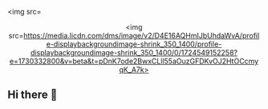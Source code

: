 <img src=<p align=center><img src=https://media.licdn.com/dms/image/v2/D4E16AQHmIJbUhdaWvA/profile-displaybackgroundimage-shrink_350_1400/profile-displaybackgroundimage-shrink_350_1400/0/1724549152258?e=1730332800&v=beta&t=pDnK7ode2BwxCLll55aOuzGFDKvOJ2HtOCcmyqK_A7k><p>

## Hi there 👋



<!--
**Gustavocoello/Gustavocoello** is a ✨ _special_ ✨ repository because its `README.md` (this file) appears on your GitHub profile.

Here are some ideas to get you started:

- 🔭 I’m currently working on ...
- 🌱 I’m currently learning ...
- 👯 I’m looking to collaborate on ...
- 🤔 I’m looking for help with ...
- 💬 Ask me about ...
- 📫 How to reach me: ...
- 😄 Pronouns: ...
- ⚡ Fun fact: ...
-->
